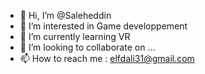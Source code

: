 - 👋 Hi, I’m @Saleheddin
- 👀 I’m interested in Game developpement 
- 🌱 I’m currently learning VR
- 💞️ I’m looking to collaborate on ...
- 📫 How to reach me :  elfdali31@gmail.com

<!---
Saleheddin/Saleheddin is a ✨ special ✨ repository because its `README.md` (this file) appears on your GitHub profile.
You can click the Preview link to take a look at your changes.
--->
